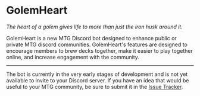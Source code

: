 # GolemHeart

_The heart of a golem gives life to more than just the iron husk around it._

GolemHeart is a new MTG Discord bot designed to enhance public or private MTG discord communities. GolemHeart's features are designed to encourage members to brew decks together, make it easier to play together online, and increase engagement with the community.
___
The bot is currently in the very early stages of development and is not yet available to invite to your Discord server. If you have an idea that would be useful to your MTG community, be sure to submit it in the [Issue Tracker](../../issues).

